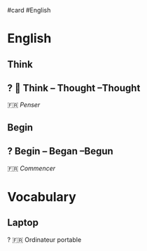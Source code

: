 #card #English

# English

## Think
?
🤔️ Think – Thought –Thought
---
🇫🇷️ *Penser*
<!--SR:!2023-08-19,42,252-->

## Begin
?
Begin – Began –Begun
---
🇫🇷️ *Commencer*
<!--SR:!2023-08-24,47,270-->

# Vocabulary

## Laptop
?
🇫🇷 Ordinateur portable
<!--SR:!2023-12-07,134,272-->



